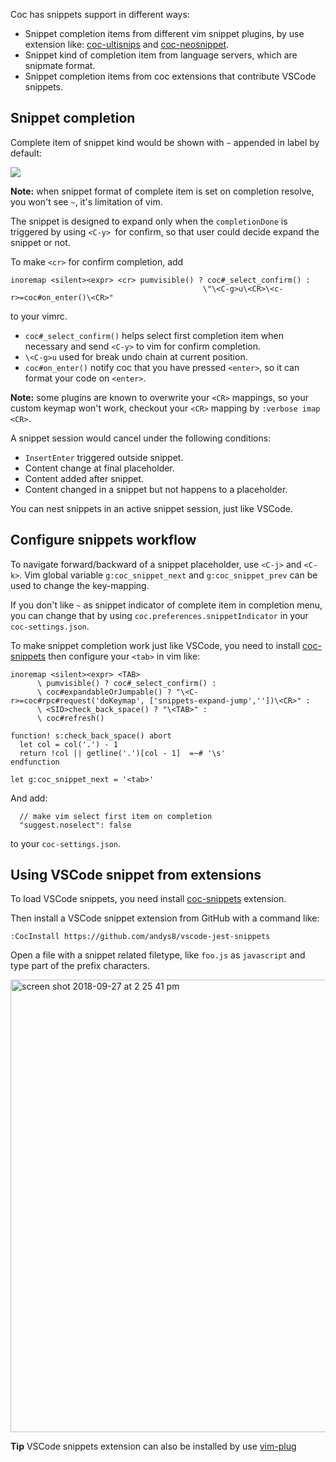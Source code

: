Coc has snippets support in different ways:

* Snippet completion items from different vim snippet plugins, by use extension like: [coc-ultisnips](https://www.npmjs.com/package/coc-ultisnips) and [coc-neosnippet](https://www.npmjs.com/package/coc-neosnippet).
* Snippet kind of completion item from language servers, which are snipmate format.
* Snippet completion items from coc extensions that contribute VSCode snippets.

## Snippet completion

Complete item of snippet kind would be shown with `~` appended in label by default:

![](https://user-images.githubusercontent.com/251450/42562999-b4eb9634-852f-11e8-9f61-bab2bc19db3f.png)

**Note:** when snippet format of complete item is set on completion resolve, you won't see `~`, it's limitation of vim.

The snippet is designed to expand only when the `completionDone` is triggered by using `<C-y> `for confirm, so that user could decide expand the snippet or not. 

To make `<cr>` for confirm completion, add

``` vim
inoremap <silent><expr> <cr> pumvisible() ? coc#_select_confirm() : 
                                           \"\<C-g>u\<CR>\<c-r>=coc#on_enter()\<CR>"
```
to your vimrc.

* `coc#_select_confirm()` helps select first completion item when necessary and send `<C-y>` to vim for confirm completion.
* `\<C-g>u` used for break undo chain at current position.
* `coc#on_enter()` notify coc that you have pressed `<enter>`, so it can format your code on `<enter>`.

**Note:** some plugins are known to overwrite your `<CR>` mappings, so your custom keymap won't work, checkout your `<CR>` mapping by `:verbose imap <CR>`. 

A snippet session would cancel under the following conditions:

* `InsertEnter` triggered outside snippet.
* Content change at final placeholder.
* Content added after snippet.
* Content changed in a snippet but not happens to a placeholder.

You can nest snippets in an active snippet session, just like VSCode.

## Configure snippets workflow

To navigate forward/backward of a snippet placeholder, use `<C-j>` and `<C-k>`.
Vim global variable `g:coc_snippet_next` and `g:coc_snippet_prev` can be used to change the key-mapping.

If you don't like `~` as snippet indicator of complete item in completion menu, you can change that by using `coc.preferences.snippetIndicator` in your `coc-settings.json`.

To make snippet completion work just like VSCode, you need to install [coc-snippets](https://github.com/neoclide/coc-snippets) then configure your `<tab>` in vim like:

``` vim
inoremap <silent><expr> <TAB>
      \ pumvisible() ? coc#_select_confirm() :
      \ coc#expandableOrJumpable() ? "\<C-r>=coc#rpc#request('doKeymap', ['snippets-expand-jump',''])\<CR>" :
      \ <SID>check_back_space() ? "\<TAB>" :
      \ coc#refresh()

function! s:check_back_space() abort
  let col = col('.') - 1
  return !col || getline('.')[col - 1]  =~# '\s'
endfunction

let g:coc_snippet_next = '<tab>'
```

And add:

``` jsonc
  // make vim select first item on completion
  "suggest.noselect": false
```
to your `coc-settings.json`.

## Using VSCode snippet from extensions

To load VSCode snippets, you need install [coc-snippets](https://github.com/neoclide/coc-snippets) extension.

Then install a VSCode snippet extension from GitHub with a command like:

```
:CocInstall https://github.com/andys8/vscode-jest-snippets
```

Open a file with a snippet related filetype, like `foo.js` as `javascript` and type part of the prefix characters.

<img width="724" alt="screen shot 2018-09-27 at 2 25 41 pm" src="https://user-images.githubusercontent.com/251450/46127038-edadb280-c261-11e8-8e94-957b6d62c9a9.png">

**Tip** VSCode snippets extension can also be installed by use [vim-plug](https://github.com/junegunn/vim-plug)
